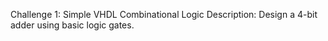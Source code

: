 Challenge 1: 
Simple VHDL Combinational Logic
Description: Design a 4-bit adder using basic logic gates.